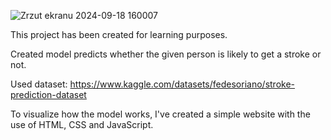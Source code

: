 ![Zrzut ekranu 2024-09-18 160007](https://github.com/user-attachments/assets/333a1b13-40c5-4f1b-a78b-fa4db7b5ad96)

This project has been created for learning purposes.

Created model predicts whether the given person is likely to get a stroke or not.

Used dataset: https://www.kaggle.com/datasets/fedesoriano/stroke-prediction-dataset

To visualize how the model works, I've created a simple website with the use of HTML, CSS and JavaScript.
